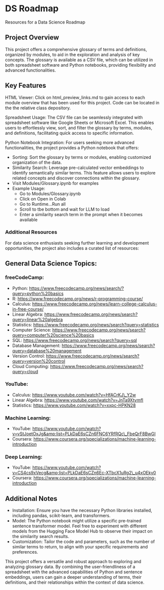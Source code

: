 # DS Roadmap
Resources for a Data Science Roadmap

## Project Overview
This project offers a comprehensive glossary of terms and definitions, organized by modules, to aid in the exploration and analysis of key concepts. The glossary is available as a CSV file, which can be utilized in both spreadsheet software and Python notebooks, providing flexibility and advanced functionalities.
## Key Features

HTML Viewer: Click on html_preview_links.md to gain access to each module overview that has been used for this project. Code can be located in the the relative class depository.

Spreadsheet Usage: The CSV file can be seamlessly integrated with spreadsheet software like Google Sheets or Microsoft Excel. This enables users to effortlessly view, sort, and filter the glossary by terms, modules, and definitions, facilitating quick access to specific information.

Python Notebook Integration: For users seeking more advanced functionalities, the project provides a Python notebook that offers:

* Sorting: Sort the glossary by terms or modules, enabling customized organization of the data.
* Similarity Search: Leverage pre-calculated vector embeddings to identify semantically similar terms. This feature allows users to explore related concepts and discover connections within the glossary.
* Visit Modules/Glossary.ipynb for examples
* Example Usage:
    * Go to Modules/Glossary.ipynb
    * Click on Open in Colab
    * Go to Runtime...Run all
    * Scroll to tbe bottom and wait for LLM to load
    * Enter a similarity search term in the prompt when it becomes available

### Additional Resources
For data science enthusiasts seeking further learning and development opportunities, the project also includes a curated list of resources:

## General Data Science Topics:
### freeCodeCamp:
* Python: https://www.freecodecamp.org/news/search/?query=python%20basics
* R: https://www.freecodecamp.org/news/r-programming-course/
* Calculus: https://www.freecodecamp.org/news/learn-college-calculus-in-free-course/
* Linear Algebra: https://www.freecodecamp.org/news/search?query=linear%20algebra
* Statistics: https://www.freecodecamp.org/news/search?query=statistics
* Computer Science: https://www.freecodecamp.org/news/search?query=computer%20science%20basics
* SQL: https://www.freecodecamp.org/news/search?query=sql
* Database Management: https://www.freecodecamp.org/news/search?query=database%20management
* Version Control: https://www.freecodecamp.org/news/search?query=version%20control
* Cloud Computing: https://www.freecodecamp.org/news/search?query=cloud

### YouTube:
* Calculus: https://www.youtube.com/watch?v=HfACrKJ\_Y2w
* Linear Algebra: https://www.youtube.com/watch?v=JnTa9XtvmfI
* Statistics: https://www.youtube.com/watch?v=xxpc-HPKN28

### Machine Learning:
* YouTube: https://www.youtube.com/watch?v=vStJoetOxJg&amp;list=PLkDaE6sCZn6FNC6YRfRQc\_FbeQrF8BwGI
* Coursera: https://www.coursera.org/specializations/machine-learning-introduction
 
### Deep Learning:
* YouTube: https://www.youtube.com/watch?v=CS4cs9xVecg&amp;list=PLkDaE6sCZn6Ec-XTbcX1uRg2\_u4xOEky0
* Coursera: https://www.coursera.org/specializations/machine-learning-introduction

## Additional Notes
* Installation: Ensure you have the necessary Python libraries installed, including pandas, scikit-learn, and transformers.
* Model: The Python notebook might utilize a specific pre-trained sentence transformer model. Feel free to experiment with different models from the Hugging Face Model Hub to observe their impact on the similarity search results.
* Customization: Tailor the code and parameters, such as the number of similar terms to return, to align with your specific requirements and preferences.

This project offers a versatile and robust approach to exploring and analyzing glossary data. By combining the user-friendliness of a spreadsheet with the advanced capabilities of Python and sentence embeddings, users can gain a deeper understanding of terms, their definitions, and their relationships within the context of data science.

